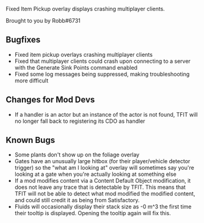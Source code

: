 Fixed Item Pickup overlay displays crashing multiplayer clients.




Brought to you by Robb#6731

## Bugfixes

- Fixed item pickup overlays crashing multiplayer clients
- Fixed that multiplayer clients could crash upon connecting to a server with the Generate Sink Points command enabled
- Fixed some log messages being suppressed, making troubleshooting more difficult

## Changes for Mod Devs

- If a handler is an actor but an instance of the actor is not found, TFIT will no longer fall back to registering its CDO as handler

## Known Bugs

- Some plants don't show up on the foliage overlay
- Gates have an unusually large hitbox (for their player/vehicle detector trigger) so the "what am I looking at" overlay will sometimes say you're looking at a gate when you're actually looking at something else
- If a mod modifies content via a Content Default Object modification, it does not leave any trace that is detectable by TFIT. This means that TFIT will not be able to detect what mod modified the modified content, and could still credit it as being from Satisfactory.
- Fluids will occasionally display their stack size as -0 m^3 the first time their tooltip is displayed. Opening the tooltip again will fix this.
